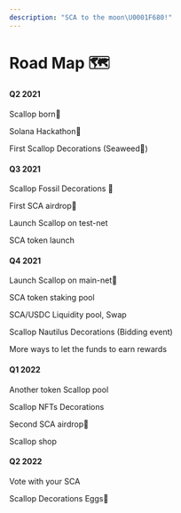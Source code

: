 ```yaml
---
description: "SCA to the moon\U0001F680!"
---
```


# Road Map 🗺

#### Q2 2021

Scallop born🎂

Solana Hackathon🦾

First Scallop Decorations \(Seaweed🌱\)

#### Q3 2021

Scallop Fossil Decorations 🗿

First SCA airdrop💸

Launch Scallop on test-net

SCA token launch

#### Q4 2021

Launch Scallop on main-net🚀

SCA token staking pool

SCA/USDC Liquidity pool, Swap

Scallop Nautilus Decorations \(Bidding event\)

More ways to let the funds to earn rewards

#### Q1 2022

Another token Scallop pool

Scallop NFTs Decorations

Second SCA airdrop💸

Scallop shop

#### Q2 2022

Vote with your SCA

Scallop Decorations Eggs🥚

